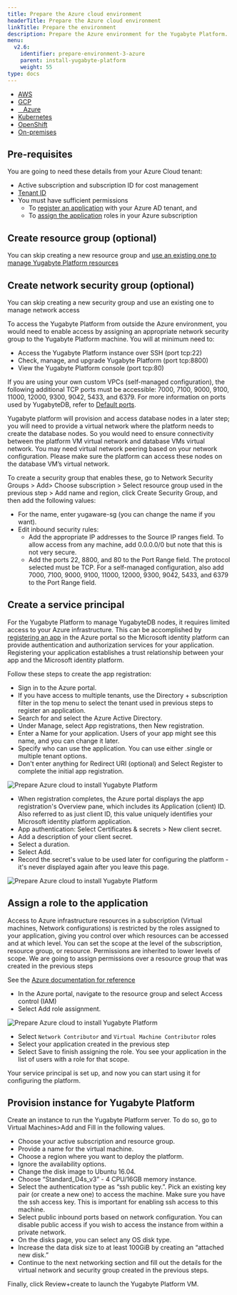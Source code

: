 ```yaml
---
title: Prepare the Azure cloud environment
headerTitle: Prepare the Azure cloud environment
linkTitle: Prepare the environment
description: Prepare the Azure environment for the Yugabyte Platform.
menu:
  v2.6:
    identifier: prepare-environment-3-azure
    parent: install-yugabyte-platform
    weight: 55
type: docs
---
```


<ul class="nav nav-tabs-alt nav-tabs-yb">

  <li>
    <a href="/preview/yugabyte-platform/install-yugabyte-platform/prepare-environment/aws" class="nav-link">
      <i class="fab fa-aws" aria-hidden="true"></i>
      AWS
    </a>
  </li>

  <li>
    <a href="/preview/yugabyte-platform/install-yugabyte-platform/prepare-environment/gcp" class="nav-link">
       <i class="fab fa-google" aria-hidden="true"></i>
      GCP
    </a>
  </li>

  <li>
    <a href="/preview/yugabyte-platform/install-yugabyte-platform/prepare-environment/azure" class="nav-link active">
      <i class="icon-azure" aria-hidden="true"></i>
      &nbsp;&nbsp; Azure
    </a>
  </li>

  <li>
    <a href="/preview/yugabyte-platform/install-yugabyte-platform/prepare-environment/kubernetes" class="nav-link">
      <i class="fas fa-cubes" aria-hidden="true"></i>
      Kubernetes
    </a>
  </li>

<li>
    <a href="/preview/yugabyte-platform/install-yugabyte-platform/prepare-environment/openshift" class="nav-link">
      <i class="fas fa-cubes" aria-hidden="true"></i>
      OpenShift
    </a>
 </li>

  <li>
    <a href="/preview/yugabyte-platform/install-yugabyte-platform/prepare-environment/on-premises" class="nav-link">
      <i class="fas fa-building" aria-hidden="true"></i>
      On-premises
    </a>
  </li>

</ul>

## Pre-requisites

You are going to need these details from your Azure Cloud tenant:

* Active subscription and subscription ID for cost management
* [Tenant ID](https://docs.microsoft.com/en-us/azure/active-directory/develop/howto-create-service-principal-portal#get-tenant-and-app-id-values-for-signing-in)
* You must have sufficient permissions
  * To [register an application](https://docs.microsoft.com/en-us/azure/active-directory/develop/howto-create-service-principal-portal#permissions-required-for-registering-an-app) with your Azure AD tenant, and
  * To [assign the application](https://docs.microsoft.com/en-us/azure/active-directory/develop/howto-create-service-principal-portal#check-azure-subscription-permissions) roles in your Azure subscription

## Create resource group (optional)

You can skip creating a new resource group and [use an existing one to manage Yugabyte Platform resources](
https://docs.microsoft.com/en-us/azure/azure-resource-manager/management/manage-resource-groups-portal#create-resource-groups)

## Create network security group (optional)

You can skip creating a new security group and use an existing one to manage network access

To access the Yugabyte Platform from outside the Azure environment, you would need to enable access by assigning an appropriate network security group to the Yugabyte Platform machine. You will at minimum need to:

* Access the Yugabyte Platform instance over SSH (port tcp:22)
* Check, manage, and upgrade Yugabyte Platform (port tcp:8800)
* View the Yugabyte Platform console (port tcp:80)

If you are using your own custom VPCs (self-managed configuration), the following additional TCP ports must be accessible: 7000, 7100, 9000, 9100, 11000, 12000, 9300, 9042, 5433, and 6379. For more information on ports used by YugabyteDB, refer to [Default ports](../../../../reference/configuration/default-ports).

Yugabyte platform will provision and access database nodes in a later step; you will need to provide a virtual network where the platform needs to create the database nodes. So you would need to ensure connectivity between the platform VM  virtual network and database VMs virtual network. You may need virtual network peering based on your network configuration. Please make sure the platform can access these nodes on the database VM’s virtual network.

To create a security group that enables these, go to Network Security Groups > Add> Choose subscription > Select resource group used in the previous step > Add name and region, click Create Security Group, and then add the following values:

* For the name, enter yugaware-sg (you can change the name if you want).
* Edit inbound security rules:
  * Add the appropriate IP addresses to the Source IP ranges field. To allow access from any machine, add 0.0.0.0/0 but note that this is not very secure.
  * Add the ports 22, 8800, and 80 to the Port Range field. The protocol selected must be TCP. For a self-managed configuration, also add 7000, 7100, 9000, 9100, 11000, 12000, 9300, 9042, 5433, and 6379 to the Port Range field.

## Create a service principal

For the Yugabyte Platform to manage YugabyteDB nodes, it requires limited access to your Azure infrastructure. This can be accomplished by [registering an app](https://docs.microsoft.com/en-us/azure/active-directory/develop/quickstart-register-app) in the Azure portal so the Microsoft identity platform can provide authentication and authorization services for your application. Registering your application establishes a trust relationship between your app and the Microsoft identity platform.

Follow these steps to create the app registration:

* Sign in to the Azure portal.
* If you have access to multiple tenants, use the Directory + subscription filter in the top menu to select the tenant used in previous steps to register an application.
* Search for and select the Azure Active Directory.
* Under Manage, select App registrations, then New registration.
* Enter a Name for your application. Users of your app might see this name, and you can change it later.
* Specify who can use the application. You can use either .single or multiple tenant options.
* Don't enter anything for Redirect URI (optional) and Select Register to complete the initial app registration.

![Prepare Azure cloud to install Yugabyte Platform](/images/yb-platform/install/azure/platform-azure-prepare-cloud-env-1.png)

* When registration completes, the Azure portal displays the app registration's Overview pane, which includes its Application (client) ID. Also referred to as just client ID, this value uniquely identifies your Microsoft identity platform application.
* App authentication: Select Certificates & secrets > New client secret.
* Add a description of your client secret.
* Select a duration.
* Select Add.
* Record the secret's value to be used later for configuring the platform - it's never displayed again after you leave this page.

![Prepare Azure cloud to install Yugabyte Platform](/images/yb-platform/install/azure/platform-azure-prepare-cloud-env-2.png)

## Assign a role to the application

Access to Azure infrastructure resources in a subscription  (Virtual machines, Network configurations) is restricted by the roles assigned to your application, giving you control over which resources can be accessed and at which level. You can set the scope at the level of the subscription, resource group, or resource. Permissions are inherited to lower levels of scope. We are going to assign permissions over a resource group that was created in the previous steps

See the [Azure documentation for reference](https://docs.microsoft.com/en-us/azure/active-directory/develop/howto-create-service-principal-portal#assign-a-role-to-the-application)

* In the Azure portal, navigate to the resource group and select Access control (IAM)
* Select Add role assignment.

![Prepare Azure cloud to install Yugabyte Platform](/images/yb-platform/install/azure/platform-azure-prepare-cloud-env-3.png)

* Select  `Network Contributor` and `Virtual Machine Contributor` roles
* Select your application created in the previous step
* Select Save to finish assigning the role. You see your application in the list of users with a role for that scope.

Your service principal is set up, and now you can start using it for configuring the platform.

## Provision instance for Yugabyte Platform

Create an instance to run the Yugabyte Platform server. To do so, go to Virtual Machines>Add and Fill in the following values.

* Choose your active subscription and resource group.
* Provide a name for the virtual machine.
* Choose a region where you want to deploy the platform.
* Ignore the availability options.
* Change the disk image to Ubuntu 16.04.
* Choose “Standard_D4s_v3” - 4 CPU/16GB memory instance.
* Select the authentication type as “ssh public key.”. Pick an existing key pair (or create a new one) to access the machine. Make sure you have the ssh access key. This is important for enabling ssh access to this machine.
* Select public inbound ports based on network configuration. You can disable public access if you wish to access the instance from within a private network.
* On the disks page, you can select any OS disk type.
* Increase the data disk size to at least 100GiB by creating an “attached new disk.”
* Continue to the next networking section and fill out the details for the virtual network and security group created in the previous steps.

Finally, click Review+create to launch the Yugabyte Platform VM.
